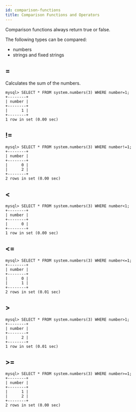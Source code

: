 ```yaml
---
id: comparison-functions
title: Comparison Functions and Operators
---
```


Comparison functions always return true or false.

The following types can be compared:
* numbers
* strings and fixed strings

## =

Calculates the sum of the numbers.

```text
mysql> SELECT * FROM system.numbers(3) WHERE number=1;
+--------+
| number |
+--------+
|      1 |
+--------+
1 row in set (0.00 sec)
```

## !=

```text
mysql> SELECT * FROM system.numbers(3) WHERE number!=1;
+--------+
| number |
+--------+
|      0 |
|      2 |
+--------+
2 rows in set (0.00 sec)
```

## <

```text
mysql> SELECT * FROM system.numbers(3) WHERE number<1;
+--------+
| number |
+--------+
|      0 |
+--------+
1 row in set (0.00 sec)
```

## <=

```text
mysql> SELECT * FROM system.numbers(3) WHERE number<=1;
+--------+
| number |
+--------+
|      0 |
|      1 |
+--------+
2 rows in set (0.01 sec)
```

## >

```text
mysql> SELECT * FROM system.numbers(3) WHERE number>1;
+--------+
| number |
+--------+
|      2 |
+--------+
1 row in set (0.01 sec)
```

## >=

```text
mysql> SELECT * FROM system.numbers(3) WHERE number>=1;
+--------+
| number |
+--------+
|      1 |
|      2 |
+--------+
2 rows in set (0.00 sec)
```
